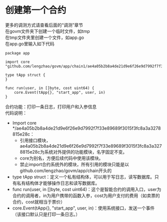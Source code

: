 # 创建第一个合约

更多的调测方式请查看后面的“调测”章节  
在govm文件夹下创建一个临时文件，如tmp  
在tmp文件夹里创建一个文件，如app.go  
在app.go里输入如下代码  

  ```golang
  package app

  import core "github.com/lengzhao/govm/app/chain1/ae4a05b2b8a4de21d9e6f26e9d7992f7f33e89689f3015f3fc8a3a3278815e28c"

  type tApp struct {
  }

  func run(user, in []byte, cost uint64) {
      core.Event(tApp{}, "start_app", user, in)
  }
  ```

合约功能：打印一条日志，打印用户和入参信息  
代码说明：  

* Import core */ae4a05b2b8a4de21d9e6f26e9d7992f7f33e89689f3015f3fc8a3a3278815e28c：
  * 引用接口模块，ae4a05b2b8a4de21d9e6f26e9d7992f7f33e89689f3015f3fc8a3a3278815e28c为系统对外提供的功能模块，名字固定不变。
  * core为别名，方便后续代码中使用该模块。
  * 禁止import合约系统外的模块，所有引用的模块只能是以github.com/lengzhao/govm/app/chain开头的
* type tApp struct：定义一个私有结构体，可以用于写日志，读写数据库。只有私有结构体才能够操作日志和读写数据库。
* func run(user, in []byte, cost uint64)：这个是智能合约的调用入口，user为合约的调用者，in为用户携带的函数入参，cost为用户支付的费用（如卖票的合约，cost就相当于票价）
* core.Event(tApp{}, "start_app", user, in)：使用系统接口，发送一个事件（该接口默认只是打印一条日志。）
